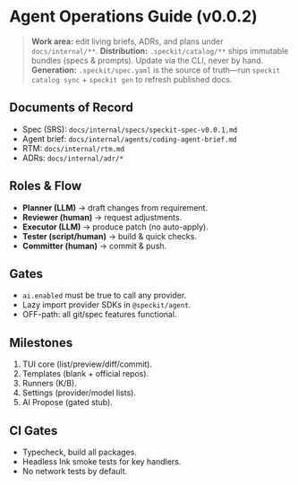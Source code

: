 # Agent Operations Guide (v0.0.2)

> **Work area:** edit living briefs, ADRs, and plans under `docs/internal/**`.
> **Distribution:** `.speckit/catalog/**` ships immutable bundles (specs & prompts). Update via the CLI, never by hand.
> **Generation:** `.speckit/spec.yaml` is the source of truth—run `speckit catalog sync` + `speckit gen` to refresh published docs.

## Documents of Record
- Spec (SRS): `docs/internal/specs/speckit-spec-v0.0.1.md`
- Agent brief: `docs/internal/agents/coding-agent-brief.md`
- RTM: `docs/internal/rtm.md`
- ADRs: `docs/internal/adr/*`

## Roles & Flow
- **Planner (LLM)** → draft changes from requirement.
- **Reviewer (human)** → request adjustments.
- **Executor (LLM)** → produce patch (no auto-apply).
- **Tester (script/human)** → build & quick checks.
- **Committer (human)** → commit & push.

## Gates
- `ai.enabled` must be true to call any provider.
- Lazy import provider SDKs in `@speckit/agent`.
- OFF-path: all git/spec features functional.

## Milestones
1. TUI core (list/preview/diff/commit).
2. Templates (blank + official repos).
3. Runners (K/B).
4. Settings (provider/model lists).
5. AI Propose (gated stub).

## CI Gates
- Typecheck, build all packages.
- Headless Ink smoke tests for key handlers.
- No network tests by default.
